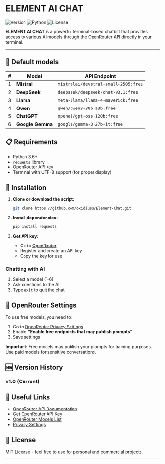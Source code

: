 # ELEMENT AI CHAT

![Version](https://img.shields.io/badge/version-1.0-blue.svg)
![Python](https://img.shields.io/badge/python-3.6+-green.svg)
![License](https://img.shields.io/badge/license-MIT-yellow.svg)

**ELEMENT AI CHAT** is a powerful terminal-based chatbot that provides access to various AI models through the OpenRouter API directly in your terminal.

---

## 🤖 Default models

| # | Model | API Endpoint |
|---|-------|--------------|
| 1 | **Mistral** | `mistralai/devstral-small-2505:free` |
| 2 | **DeepSeek** | `deepseek/deepseek-chat-v3.1:free` |
| 3 | **Llama** | `meta-llama/llama-4-maverick:free` |
| 4 | **Qwen** | `qwen/qwen3-30b-a3b:free` |
| 5 | **ChatGPT** | `openai/gpt-oss-120b:free` |
| 6 | **Google Gemma** | `google/gemma-3-27b-it:free` |

## 📋 Requirements

- Python 3.6+
- `requests` library
- OpenRouter API key
- Terminal with UTF-8 support (for proper display)

## 🚀 Installation

1. **Clone or download the script:**
   ```bash
   git clone https://github.com/oxidiuss/Element-Chat.git
   ```

2. **Install dependencies:**
   ```bash
   pip install requests
   ```

3. **Get API key:**
   - Go to [OpenRouter](https://openrouter.ai/keys)
   - Register and create an API key
   - Copy the key for use

### Chatting with AI

1. Select a model (1-6)
2. Ask questions to the AI
3. Type `exit` to quit the chat

## 🔧 OpenRouter Settings

To use free models, you need to:

1. Go to [OpenRouter Privacy Settings](https://openrouter.ai/settings/privacy)
2. Enable **"Enable free endpoints that may publish prompts"**
3. Save settings

**Important**: Free models may publish your prompts for training purposes. Use paid models for sensitive conversations.

## 🆕 Version History

### v1.0 (Current)

## 🔗 Useful Links

- [OpenRouter API Documentation](https://openrouter.ai/docs)
- [Get OpenRouter API Key](https://openrouter.ai/keys)
- [OpenRouter Models List](https://openrouter.ai/models)
- [Privacy Settings](https://openrouter.ai/settings/privacy)

## 📄 License

MIT License - feel free to use for personal and commercial projects.

---
